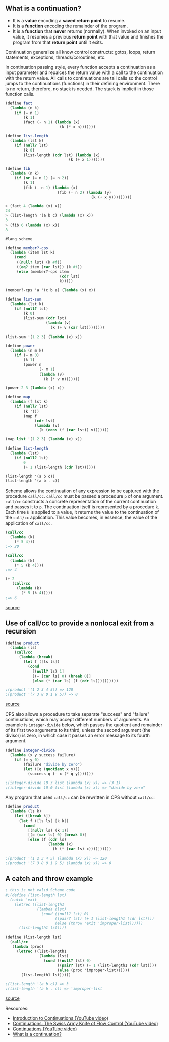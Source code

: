 ## What is a continuation?
* It is a **value** encoding a **saved return point** to resume.
* It is a **function** encoding the remainder of the program.
* It is a **function** that **never** returns (normally). When invoked on an input value,
it resumes a previous **return point** with that value and finishes the program
from that **return point** until it exits.

Continuation generalize all know control constructs: gotos, loops, return
statements, exceptions, threads/coroutines, etc.

In continuation passing style, every function accepts a continuation as a input
parameter and repalces the return value with a call to the continuation with the
return value. All calls to continuations are tail calls so the control jumps to
the continuations (functions) in their defining environment. There is no return,
therefore, no stack is needed.
The stack is implicit in those function calls.

```scheme
(define fact
  (lambda (n k)
    (if (= n 1)
        (k 1)
        (fact (- n 1) (lambda (x)
                        (k (* x n)))))))

(define list-length
  (lambda (lst k)
    (if (null? lst)
        (k 0)
        (list-length (cdr lst) (lambda (x)
                            (k (+ x 1)))))))

(define fib
  (lambda (n k)
    (if (or (= n 1) (= n 2))
        (k 1)
        (fib (- n 1) (lambda (x)
                       (fib (- n 2) (lambda (y)
                                      (k (+ x y)))))))))
```

```scheme
> (fact 4 (lambda (x) x))
24
> (list-length '(a b c) (lambda (x) x))
3
> (fib 6 (lambda (x) x))
8
```

```scheme
#lang scheme

(define member?-cps
  (lambda (item lst k)
    (cond
     ((null? lst) (k #f))
     ((eq? item (car lst)) (k #t))
     (else (member?-cps item
                        (cdr lst)
                        k)))))

(member?-cps 'a '(c b a) (lambda (x) x))

(define list-sum
  (lambda (lst k)
    (if (null? lst)
        (k 0)
        (list-sum (cdr lst)
                  (lambda (v)
                    (k (+ v (car lst))))))))

(list-sum '(1 2 3) (lambda (x) x))

(define power
  (lambda (n m k)
    (if (= m 0)
        (k 1)
        (power n
               (- m 1)
               (lambda (v)
                 (k (* v n)))))))

(power 2 3 (lambda (x) x))

(define map
  (lambda (f lst k)
    (if (null? lst)
        (k '())
        (map f
             (cdr lst)
             (lambda (v)
               (k (cons (f (car lst)) v)))))))

(map list '(1 2 3) (lambda (x) x))
```

```scheme
(define list-length
  (lambda (lst)
    (if (null? lst)
        0
        (+ 1 (list-length (cdr lst))))))

(list-length '(a b c))
(list-length '(a b . c))
```
Scheme allows the continuation of any expression to be captured with the procedure `call/cc`.
`call/cc` must be passed a procedure `p` of one argument. `call/cc` constructs a concrete
representation of the current continuation and passes it to `p`. The continuation itself
is represented by a procedure `k`. Each time `k` is applied to a value, it returns the value
to the continuation of the `call/cc` application. This value becomes, in essence, the value of
the application of `call/cc`.

```scheme
(call/cc
  (lambda (k)
    (* 5 4)))
;=> 20

(call/cc
  (lambda (k)
    (* 5 (k 4))))
;=> 4

(+ 2
   (call/cc
     (lambda (k)
       (* 5 (k 4)))))
;=> 6
```
[source](https://www.scheme.com/tspl4/further.html#g63)

## Use of call/cc to provide a nonlocal exit from a recursion

```scheme
(define product
  (lambda (ls)
    (call/cc
      (lambda (break)
        (let f ([ls ls])
          (cond
            [(null? ls) 1]
            [(= (car ls) 0) (break 0)]
            [else (* (car ls) (f (cdr ls)))]))))))

;(product '(1 2 3 4 5)) => 120
;(product '(7 3 8 0 1 9 5)) => 0
```
[source](https://www.scheme.com/tspl4/further.html#g63)

CPS also allows a procedure to take separate "success" and "failure" continuations,
which may accept different numbers of arguments. An example is `integer-divide` below,
which passes the quotient and remainder of its first two arguments to its third,
unless the second argument (the divisor) is zero, in which case it passes an error
 message to its fourth argument.
```scheme
(define integer-divide
  (lambda (x y success failure)
    (if (= y 0)
        (failure "divide by zero")
        (let ([q (quotient x y)])
          (success q (- x (* q y)))))))

;(integer-divide 10 3 list (lambda (x) x)) => (3 1)
;(integer-divide 10 0 list (lambda (x) x)) => "divide by zero"
```

Any program that uses `call/cc` can be rewritten in CPS without `call/cc`:
```scheme
(define product
  (lambda (ls k)
    (let ([break k])
      (let f ([ls ls] [k k])
        (cond
          [(null? ls) (k 1)]
          [(= (car ls) 0) (break 0)]
          [else (f (cdr ls)
                   (lambda (x)
                     (k (* (car ls) x))))])))))

;(product '(1 2 3 4 5) (lambda (x) x)) => 120
;(product '(7 3 8 0 1 9 5) (lambda (x) x)) => 0
```

## A catch and throw example

```scheme
; this is not valid Scheme code
#;(define (list-length lst)
  (catch 'exit
    (letrec ((list-length1
              (lambda (lst)
                (cond ((null? lst) 0)
                      ((pair? lst) (+ 1 (list-length1 (cdr lst))))
                      (else (throw 'exit 'improper-list))))))
      (list-length1 lst))))

(define (list-length lst)
  (call/cc
   (lambda (proc)
     (letrec ((list-length1
               (lambda (lst)
                 (cond ((null? lst) 0)
                       ((pair? lst) (+ 1 (list-length1 (cdr lst))))
                       (else (proc 'improper-list))))))
       (list-length1 lst)))))

;(list-length '(a b c)) => 3
;(list-length '(a b . c)) => 'improper-list
```
[source](https://homes.cs.aau.dk/~normark/pp/other-paradigms-continuations-slide-catch-throw-ex.html)

Resources:
* [Introduction to Continuations (YouTube video)](https://youtu.be/DW3TEyAScsY)
* [Continuations: The Swiss Army Knife of Flow Control (YouTube video)](https://youtu.be/Ju3KKu_mthg)
* [Continuations (YouTube video)](https://youtu.be/K-AhJgjb-8s)
* [What is a continuation?](https://youtu.be/zB5LTkaJaqk)



